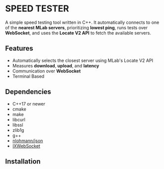 # SPEED TESTER

A simple speed testing tool written in C++. It automatically connects to one of the **nearest MLab servers**, prioritizing **lowest ping**, runs tests over **WebSocket**, and uses the **Locate V2 API** to fetch the available servers.

## Features
- Automatically selects the closest server using MLab's Locate V2 API
- Measures **download**, **upload**, and **latency**
- Communication over **WebSocket**
- Terminal Based

## Dependencies
- C++17 or newer
- cmake
- make
- libcurl
- libssl
- zlib1g
- g++
- [nlohmann/json](https://github.com/nlohmann/json)
- [IXWebSocket](https://github.com/machinezone/IXWebSocket)

## Installation


